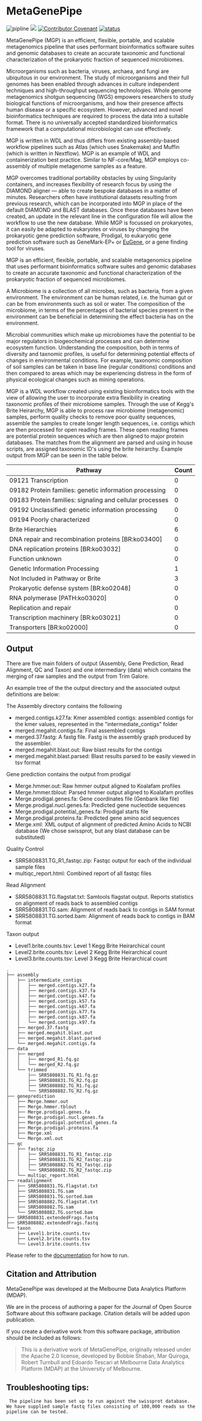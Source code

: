 # MetaGenePipe

![pipline](https://github.com/parkvilledata/MetaGenePipe/actions/workflows/testing.yml/badge.svg)
[<img src="https://github.com/parkvilledata/MetaGenePipe/actions/workflows/docs.yml/badge.svg">](<https://parkvilledata.github.io/MetaGenePipe>)
[![Contributor Covenant](https://img.shields.io/badge/Contributor%20Covenant-2.1-4baaaa.svg)](https://www.contributor-covenant.org/version/2/1/code_of_conduct/)
[![status](https://joss.theoj.org/papers/c9c52942084258507eeb1693b83153ba/status.svg)](https://joss.theoj.org/papers/c9c52942084258507eeb1693b83153ba)

MetaGenePipe (MGP) is an efficient, flexible, portable, and scalable metagenomics pipeline that uses performant bioinformatics software suites and genomic databases to create an accurate taxonomic and functional characterization of the prokaryotic fraction of sequenced microbiomes.

Microorganisms such as bacteria, viruses, archaea, and fungi are ubiquitous in our environment. The study of microorganisms and their full genomes has been enabled through advances in culture independent techniques and high-throughput sequencing technologies. Whole genome metagenomics shotgun sequencing (WGS) empowers researchers to study biological functions of microorganisms, and how their presence affects human disease or a specific ecosystem. However, advanced and novel bioinformatics techniques are required to process the data into a suitable format. There is no universally accepted standardized bioinformatics framework that a computational microbiologist can use effectively. 

MGP is written in WDL and thus differs from existing assembly-based workflow pipelines such as Atlas (which uses Snakemake) and Muffin (which is written in Nextflow). MGP is an example of WDL and containerization best practice. Similar to NF-core/Mag, MGP employs co-assembly of multiple metagenome samples as a feature. 

MGP overcomes traditional portability obstacles by using Singularity containers, and increases flexibility of research focus by using the DIAMOND aligner — able to create bespoke databases in a matter of minutes. Researchers often have institutional datasets resulting from previous research, which can be incorporated into MGP in place of the default DIAMOND and BLAST databases. Once these databases have been created, an update in the relevant line in the configuration file will allow the workflow to use the new database. While MGP is focussed on prokaryotes, it can easily be adapted to eukaryotes or viruses by changing the prokaryotic gene prediction software, Prodigal, to eukaryotic gene prediction software such as GeneMark-EP+  or [EuGene](http://eugene.toulouse.inra.fr/), or a gene finding tool for viruses. 

MGP is an efficient, flexible, portable, and scalable metagenomics pipeline that uses performant bioinformatics software suites and genomic databases to create an accurate taxonomic and functional characterization of the prokaryotic fraction of sequenced microbiomes.

A Microbiome is a collection of all microbes, such as bacteria, from a given environment. The environment can be human related, i.e. the human gut or can be from environments such as soil or water. The composition of the microbiome, in terms of the percentages of bacterial species present in the environment can be beneficial in determining the effect bacteria has on the environment.

Microbial communities which make up microbiomes have the potential to be major regulators in biogeochemical processes and can determine ecosystem function. Understanding the composition, both in terms of diversity and taxnomic profiles, is useful for determining potential effects of changes in environmental conditions. For example, taxonomic composition of soil samples can be taken in base line (regular conditions) conditions and then compared to areas which may be experiencing distress in the form of physical ecological changes such as mining operations.

MGP is a WDL workflow created using existing bioinformatics tools with the view of allowing the user to incorporate extra flexibility in creating taxonomic profiles of their microbiome samples. Through the use of Kegg's Brite Heirarchy,  MGP is able to process raw microbiome (metagenomic) samples, perform quality checks to remove poor quality sequences, assemble the samples to create longer length sequences, i.e. contigs which are then processed for open reading frames. These open reading frames are potential protein sequences which are then aligned to major protein databases. The matches from the alignment are parsed and using in house scripts, are assigned taxonomic ID's using the brite heirarchy. Example output from MGP can be seen in the table below.

| Pathway | Count |
| ------- | ----- |
| 09121 Transcription | 0 |
| 09182 Protein families: genetic information processing  | 0 |
| 09183 Protein families: signaling and cellular processes | 0 |
| 09192 Unclassified: genetic information processing | 0 |
| 09194 Poorly characterized | 0 |
| Brite Hierarchies | 6 |
| DNA repair and recombination proteins [BR:ko03400] | 0 |
| DNA replication proteins [BR:ko03032] | 0 |
| Function unknown | 0 |
| Genetic Information Processing | 1 |
| Not Included in Pathway or Brite | 3 |
| Prokaryotic defense system [BR:ko02048] | 0 |
| RNA polymerase [PATH:ko03020] | 0 |
| Replication and repair  | 0 |
| Transcription machinery [BR:ko03021] | 0 |
| Transporters [BR:ko02000] | 0 |


## Output

There are five main folders of output (Assembly, Gene Prediction, Read Alignment, QC and Taxon) and one intermediary (data) which contains the merging of raw samples and the output from Trim Galore. 

An example tree of the the output directory and the associated output definitions are below:

The Assembly directory contains the following
* merged.contigs.k27.fa: Kmer assembled contigs: assembled contigs for the kmer values, represented in the "intermediate_contigs" folder
* merged.megahit.contigs.fa: Final assembled contigs
* merged.37.fastg: A fastg file. Fastg is the assembly graph produced by the assembler.
* merged.megahit.blast.out: Raw blast results for the contigs
* merged.megahit.blast.parsed: Blast results parsed to be easily viewed in tsv format

Gene prediction contains the output from prodigal
* Merge.hmmer.out: Raw hmmer output aligned to Koalafam profiles
* Merge.hmmer.tblout: Parsed hmmer output aligned to Koalafam profiles
* Merge.prodigal.genes.fa: Gene coordinates file (Genbank like file)
* Merge.prodigal.nucl.genes.fa: Predicted gene nucleotide sequences
* Merge.prodigal.potential_genes.fa: Prodigal starts file
* Merge.prodigal.proteins.fa: Predicted gene amino acid sequences
* Merge.xml: XML output of alignment of predicted Amino Acids to NCBI database (We chose swissprot, but any blast database can be substituted)

Quality Control
* SRR5808831.TG_R1_fastqc.zip: Fastqc output for each of the individual sample files
* multiqc_report.html: Combined report of all fastqc files

Read Alignment
* SRR5808831.TG.flagstat.txt: Samtools flagstat output. Reports statistics on alignment of reads back to assembled contigs
* SRR5808831.TG.sam: Alignment of reads back to contigs in SAM format
* SRR5808831.TG.sorted.bam: Alignment of reads back to contigs in BAM format

Taxon output
* Level1.brite.counts.tsv: Level 1 Kegg Brite Heirarchical count
* Level2.brite.counts.tsv: Level 2 Kegg Brite Heirarchical count
* Level3.brite.counts.tsv: Level 3 Kegg Brite Heirarchical count

```
.
├── assembly
│   ├── intermediate_contigs
│   │   ├── merged.contigs.k27.fa
│   │   ├── merged.contigs.k37.fa
│   │   ├── merged.contigs.k47.fa
│   │   ├── merged.contigs.k57.fa
│   │   ├── merged.contigs.k67.fa
│   │   ├── merged.contigs.k77.fa
│   │   ├── merged.contigs.k87.fa
│   │   └── merged.contigs.k97.fa
│   ├── merged.37.fastg
│   ├── merged.megahit.blast.out
│   ├── merged.megahit.blast.parsed
│   └── merged.megahit.contigs.fa
├── data
│   ├── merged
│   │   ├── merged_R1.fq.gz
│   │   └── merged_R2.fq.gz
│   └── trimmed
│       ├── SRR5808831.TG_R1.fq.gz
│       ├── SRR5808831.TG_R2.fq.gz
│       ├── SRR5808882.TG_R1.fq.gz
│       └── SRR5808882.TG_R2.fq.gz
├── geneprediction
│   ├── Merge.hmmer.out
│   ├── Merge.hmmer.tblout
│   ├── Merge.prodigal.genes.fa
│   ├── Merge.prodigal.nucl.genes.fa
│   ├── Merge.prodigal.potential_genes.fa
│   ├── Merge.prodigal.proteins.fa
│   ├── Merge.xml
│   └── Merge.xml.out
├── qc
│   ├── fastqc_zip
│   │   ├── SRR5808831.TG_R1_fastqc.zip
│   │   ├── SRR5808831.TG_R2_fastqc.zip
│   │   ├── SRR5808882.TG_R1_fastqc.zip
│   │   └── SRR5808882.TG_R2_fastqc.zip
│   └── multiqc_report.html
├── readalignment
│   ├── SRR5808831.TG.flagstat.txt
│   ├── SRR5808831.TG.sam
│   ├── SRR5808831.TG.sorted.bam
│   ├── SRR5808882.TG.flagstat.txt
│   ├── SRR5808882.TG.sam
│   └── SRR5808882.TG.sorted.bam
├── SRR5808831.extendedFrags.fastq
├── SRR5808882.extendedFrags.fastq
└── taxon
    ├── Level1.brite.counts.tsv
    ├── Level2.brite.counts.tsv
    └── Level3.brite.counts.tsv
```

Please refer to the [documentation](https://parkvilledata.github.io/MetaGenePipe/) for how to run.

## Citation and Attribution

MetaGenePipe was developed at the Melbourne Data Analytics Platform (MDAP).

We are in the process of authoring a paper for the Journal of Open Source Software about this software package. Citation details will be added upon publication.

If you create a derivative work from this software package, attribution should be included as follows:

> This is a derivative work of MetaGenePipe, originally released under the Apache 2.0 license, developed by Bobbie Shaban, Mar Quiroga, Robert Turnbull and Edoardo Tescari at Melbourne Data Analytics Platform (MDAP) at the University of Melbourne.

## Troubleshooting tips:
` The pipeline has been set up to run against the swissprot database. We have supplied sample fastq files consisting of 100,000 reads so the pipeline can be tested.`





